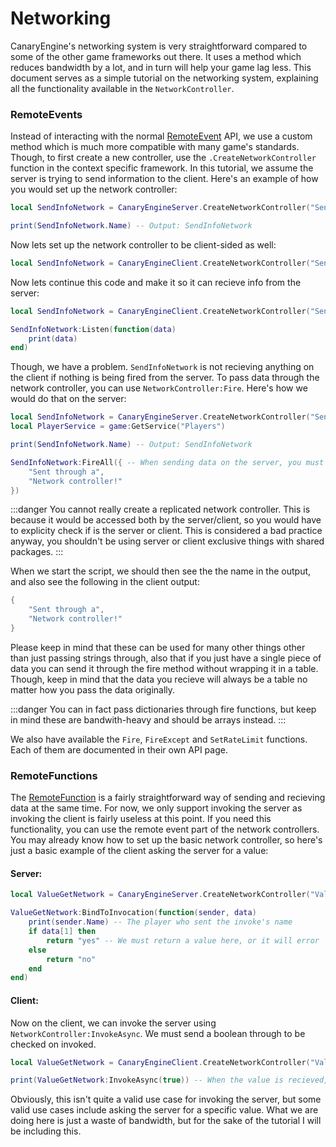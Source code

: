 # Networking

CanaryEngine's networking system is very straightforward compared to some of the other game frameworks out there. It uses a method which reduces bandwidth by a lot, and in turn will help your game lag less. This document serves as a simple tutorial on the networking system, explaining all the functionality available in the `NetworkController`.

### RemoteEvents

Instead of interacting with the normal [RemoteEvent](https://create.roblox.com/docs/reference/engine/classes/RemoteEvent) API, we use a custom method which is much more compatible with many game's standards. Though, to first create a new controller, use the `.CreateNetworkController` function in the context specific framework. In this tutorial, we assume the server is trying to send information to the client. Here's an example of how you would set up the network controller:

```lua
local SendInfoNetwork = CanaryEngineServer.CreateNetworkController("SendInfoNetwork")

print(SendInfoNetwork.Name) -- Output: SendInfoNetwork
```

Now lets set up the network controller to be client-sided as well:

```lua
local SendInfoNetwork = CanaryEngineClient.CreateNetworkController("SendInfoNetwork")
```

Now lets continue this code and make it so it can recieve info from the server:

```lua
local SendInfoNetwork = CanaryEngineClient.CreateNetworkController("SendInfoNetwork")

SendInfoNetwork:Listen(function(data)
    print(data)
end)
```
Though, we have a problem. `SendInfoNetwork` is not recieving anything on the client if nothing is being fired from the server. To pass data through the network controller, you can use `NetworkController:Fire`. Here's how we would do that on the server:

```lua
local SendInfoNetwork = CanaryEngineServer.CreateNetworkController("SendInfoNetwork")
local PlayerService = game:GetService("Players")

print(SendInfoNetwork.Name) -- Output: SendInfoNetwork

SendInfoNetwork:FireAll({ -- When sending data on the server, you must pass a player argument. In this example though, we are firing to all players.
    "Sent through a",
    "Network controller!"
})
```

:::danger
You cannot really create a replicated network controller. This is because it would be accessed both by the server/client, so you would have to explicity check if is the server or client. This is considered a bad practice anyway, you shouldn't be using server or client exclusive things with shared packages.
:::

When we start the script, we should then see the the name in the output, and also see the following in the client output:

```lua
{
    "Sent through a",
    "Network controller!"
}
```

Please keep in mind that these can be used for many other things other than just passing strings through, also that if you just have a single piece of data you can send it through the fire method without wrapping it in a table. Though, keep in mind that the data you recieve will always be a table no matter how you pass the data originally.

:::danger
You can in fact pass dictionaries through fire functions, but keep in mind these are bandwith-heavy and should be arrays instead.
:::

We also have available the `Fire`, `FireExcept` and `SetRateLimit` functions. Each of them are documented in their own API page.

### RemoteFunctions

The [RemoteFunction](https://create.roblox.com/docs/reference/engine/classes/RemoteFunction) is a fairly straightforward way of sending and recieving data at the same time. For now, we only support invoking the server as invoking the client is fairly useless at this point. If you need this functionality, you can use the remote event part of the network controllers. You may already know how to set up the basic network controller, so here's just a basic example of the client asking the server for a value:

#### Server:

```lua
local ValueGetNetwork = CanaryEngineServer.CreateNetworkController("ValueGetNetwork")

ValueGetNetwork:BindToInvocation(function(sender, data)
    print(sender.Name) -- The player who sent the invoke's name
    if data[1] then
        return "yes" -- We must return a value here, or it will error
    else
        return "no"
    end
end)
```

#### Client:

Now on the client, we can invoke the server using `NetworkController:InvokeAsync`. We must send a boolean through to be checked on invoked.

```lua
local ValueGetNetwork = CanaryEngineClient.CreateNetworkController("ValueGetNetwork")

print(ValueGetNetwork:InvokeAsync(true)) -- When the value is recieved, this should return "yes" according to the server code.
```

Obviously, this isn't quite a valid use case for invoking the server, but some valid use cases include asking the server for a specific value. What we are doing here is just a waste of bandwidth, but for the sake of the tutorial I will be including this.